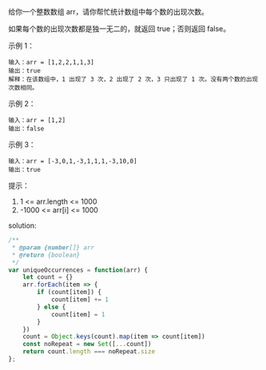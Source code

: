 给你一个整数数组 arr，请你帮忙统计数组中每个数的出现次数。

如果每个数的出现次数都是独一无二的，就返回 true；否则返回 false。

示例 1：
```
输入：arr = [1,2,2,1,1,3]
输出：true
解释：在该数组中，1 出现了 3 次，2 出现了 2 次，3 只出现了 1 次。没有两个数的出现次数相同。
```
示例 2：
```
输入：arr = [1,2]
输出：false
```
示例 3：
```
输入：arr = [-3,0,1,-3,1,1,1,-3,10,0]
输出：true
```
提示：

1. 1 <= arr.length <= 1000
2. -1000 <= arr[i] <= 1000

solution:
```javascript
/**
 * @param {number[]} arr
 * @return {boolean}
 */
var uniqueOccurrences = function(arr) {
    let count = {}
    arr.forEach(item => {
        if (count[item]) {
            count[item] += 1
        } else {
            count[item] = 1
        }
    })
    count = Object.keys(count).map(item => count[item])
    const noRepeat = new Set([...count])
    return count.length === noRepeat.size
};
```